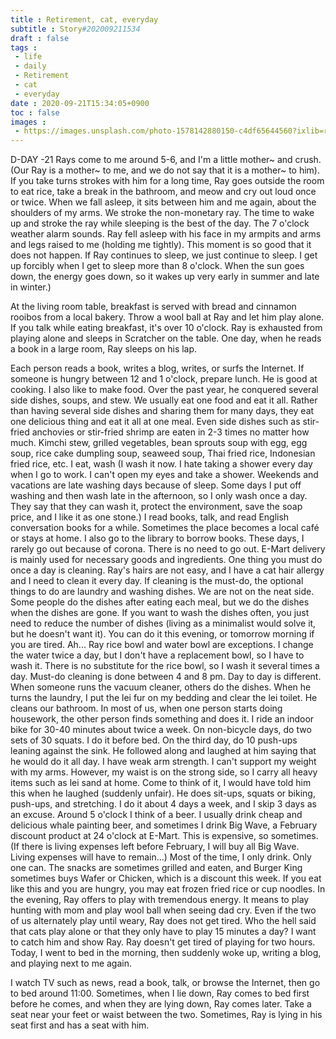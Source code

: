 ```yaml
---
title : Retirement, cat, everyday
subtitle : Story#202009211534
draft : false
tags :
 - life
 - daily
 - Retirement
 - cat
 - everyday
date : 2020-09-21T15:34:05+0900
toc : false
images : 
 - https://images.unsplash.com/photo-1578142880150-c4df65644560?ixlib=rb-1.2.1&q=85&fm=jpg&crop=entropy&cs=srgb&ixid=eyJhcHBfaWQiOjE1NTU0OX0
---
```

D-DAY -21 Rays come to me around 5-6, and I'm a little mother~ and crush. (Our Ray is a mother~ to me, and we do not say that it is a mother~ to him). If you take turns strokes with him for a long time, Ray goes outside the room to eat rice, take a break in the bathroom, and meow and cry out loud once or twice. When we fall asleep, it sits between him and me again, about the shoulders of my arms. We stroke the non-monetary ray. The time to wake up and stroke the ray while sleeping is the best of the day. The 7 o'clock weather alarm sounds. Ray fell asleep with his face in my armpits and arms and legs raised to me (holding me tightly). This moment is so good that it does not happen. If Ray continues to sleep, we just continue to sleep. I get up forcibly when I get to sleep more than 8 o'clock. When the sun goes down, the energy goes down, so it wakes up very early in summer and late in winter.)  

At the living room table, breakfast is served with bread and cinnamon rooibos from a local bakery. Throw a wool ball at Ray and let him play alone. If you talk while eating breakfast, it's over 10 o'clock. Ray is exhausted from playing alone and sleeps in Scratcher on the table. One day, when he reads a book in a large room, Ray sleeps on his lap.  

Each person reads a book, writes a blog, writes, or surfs the Internet. If someone is hungry between 12 and 1 o'clock, prepare lunch. He is good at cooking. I also like to make food. Over the past year, he conquered several side dishes, soups, and stew. We usually eat one food and eat it all. Rather than having several side dishes and sharing them for many days, they eat one delicious thing and eat it all at one meal. Even side dishes such as stir-fried anchovies or stir-fried shrimp are eaten in 2-3 times no matter how much. Kimchi stew, grilled vegetables, bean sprouts soup with egg, egg soup, rice cake dumpling soup, seaweed soup, Thai fried rice, Indonesian fried rice, etc. I eat, wash (I wash it now. I hate taking a shower every day when I go to work. I can't open my eyes and take a shower. Weekends and vacations are late washing days because of sleep. Some days I put off washing and then wash late in the afternoon, so I only wash once a day. They say that they can wash it, protect the environment, save the soap price, and I like it as one stone.) I read books, talk, and read English conversation books for a while. Sometimes the place becomes a local café or stays at home. I also go to the library to borrow books. These days, I rarely go out because of corona. There is no need to go out. E-Mart delivery is mainly used for necessary goods and ingredients. One thing you must do once a day is cleaning. Ray's hairs are not easy, and I have a cat hair allergy and I need to clean it every day. If cleaning is the must-do, the optional things to do are laundry and washing dishes. We are not on the neat side. Some people do the dishes after eating each meal, but we do the dishes when the dishes are gone. If you want to wash the dishes often, you just need to reduce the number of dishes (living as a minimalist would solve it, but he doesn't want it). You can do it this evening, or tomorrow morning if you are tired. Ah... Ray rice bowl and water bowl are exceptions. I change the water twice a day, but I don't have a replacement bowl, so I have to wash it. There is no substitute for the rice bowl, so I wash it several times a day. Must-do cleaning is done between 4 and 8 pm. Day to day is different. When someone runs the vacuum cleaner, others do the dishes. When he turns the laundry, I put the lei fur on my bedding and clear the lei toilet. He cleans our bathroom. In most of us, when one person starts doing housework, the other person finds something and does it. I ride an indoor bike for 30-40 minutes about twice a week. On non-bicycle days, do two sets of 30 squats. I do it before bed. On the third day, do 10 push-ups leaning against the sink. He followed along and laughed at him saying that he would do it all day. I have weak arm strength. I can't support my weight with my arms. However, my waist is on the strong side, so I carry all heavy items such as lei sand at home. Come to think of it, I would have told him this when he laughed (suddenly unfair). He does sit-ups, squats or biking, push-ups, and stretching. I do it about 4 days a week, and I skip 3 days as an excuse. Around 5 o'clock I think of a beer. I usually drink cheap and delicious whale painting beer, and sometimes I drink Big Wave, a February discount product at 24 o'clock at E-Mart. This is expensive, so sometimes. (If there is living expenses left before February, I will buy all Big Wave. Living expenses will have to remain...) Most of the time, I only drink. Only one can. The snacks are sometimes grilled and eaten, and Burger King sometimes buys Wafer or Chicken, which is a discount this week. If you eat like this and you are hungry, you may eat frozen fried rice or cup noodles. In the evening, Ray offers to play with tremendous energy. It means to play hunting with mom and play wool ball when seeing dad cry. Even if the two of us alternately play until weary, Ray does not get tired. Who the hell said that cats play alone or that they only have to play 15 minutes a day? I want to catch him and show Ray. Ray doesn't get tired of playing for two hours. Today, I went to bed in the morning, then suddenly woke up, writing a blog, and playing next to me again.  


I watch TV such as news, read a book, talk, or browse the Internet, then go to bed around 11:00. Sometimes, when I lie down, Ray comes to bed first before he comes, and when they are lying down, Ray comes later. Take a seat near your feet or waist between the two. Sometimes, Ray is lying in his seat first and has a seat with him.  

​